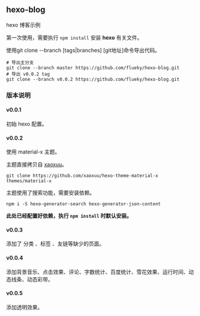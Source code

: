## hexo-blog

hexo 博客示例

第一次使用，需要执行 `npm install` 安装 **hexo** 有关文件。

使用git clone --branch [tags|branches] [git地址]命令导出代码。

```Shell
# 导出主分支
git clone --branch master https://github.com/flueky/hexo-blog.git 
# 导出 v0.0.2 tag 
git clone --branch v0.0.2 https://github.com/flueky/hexo-blog.git 
```

### 版本说明

#### v0.0.1

初始 hexo 配置。

#### v0.0.2

使用 material-x 主题。

主题直接拷贝自 [xaoxuu](https://xaoxuu.com/)。

```Shell
git clone https://github.com/xaoxuu/hexo-theme-material-x themes/material-x
```

主题使用了搜索功能，需要安装依赖。

```Shell
npm i -S hexo-generator-search hexo-generator-json-content
```

**此处已经配置好依赖，执行 `npm install` 时默认安装。**

#### v0.0.3

添加了 分类 、标签 、友链等缺少的页面。

#### v0.0.4

添加背景音乐、点击效果、评论、字数统计、百度统计、雪花效果、运行时间、动态线条、动态彩带。

#### v0.0.5

添加透明效果。